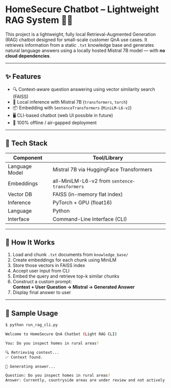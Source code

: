 # HomeSecure Chatbot – Lightweight RAG System 🧠💬

This project is a lightweight, fully local Retrieval-Augmented Generation (RAG) chatbot designed for small-scale customer QnA use cases. It retrieves information from a static `.txt` knowledge base and generates natural language answers using a locally hosted Mistral 7B model — with **no cloud dependencies**.

---

## ✨ Features

- 🔍 Context-aware question answering using vector similarity search (FAISS)
- 🧠 Local inference with Mistral 7B (`transformers`, `torch`)
- 📦 Embedding with `SentenceTransformers` (`MiniLM-L6-v2`)
- 🖥️ CLI-based chatbot (web UI possible in future)
- 🔐 100% offline / air-gapped deployment

---

## 🧠 Tech Stack

| Component      | Tool/Library |
|----------------|--------------|
| Language Model | Mistral 7B via HuggingFace Transformers |
| Embeddings     | all-MiniLM-L6-v2 from `sentence-transformers` |
| Vector DB      | FAISS (in-memory flat index) |
| Inference      | PyTorch + GPU (float16) |
| Language       | Python |
| Interface      | Command-Line Interface (CLI) |

---

## 🔁 How It Works

1. Load and chunk `.txt` documents from `knowledge_base/`
2. Create embeddings for each chunk using MiniLM
3. Store those vectors in FAISS index
4. Accept user input from CLI
5. Embed the query and retrieve top-k similar chunks
6. Construct a custom prompt:  
   **Context + User Question → Mistral → Generated Answer**
7. Display final answer to user

---

## 🧪 Sample Usage

```bash
$ python run_rag_cli.py

Welcome to HomeSecure QnA Chatbot (Light RAG CLI)

You: Do you inspect homes in rural areas?

🔍 Retrieving context...
✅ Context found.

🤖 Generating answer...

Question: Do you inspect homes in rural areas?
Answer: Currently, countryside areas are under review and not actively served.

